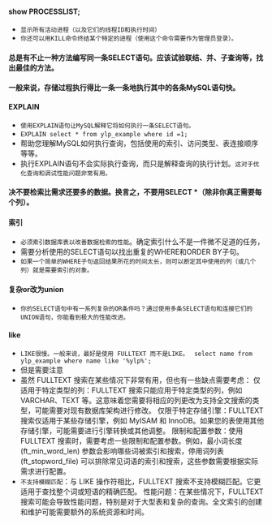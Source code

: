 #### show PROCESSLIST;
* `显示所有活动进程（以及它们的线程ID和执行时间）`
* `你还可以用KILL命令终结某个特定的进程（使用这个命令需要作为管理员登录）。`

#### 总是有不止一种方法编写同一条SELECT语句。应该试验联结、并、子查询等，找出最佳的方法。

#### 一般来说，存储过程执行得比一条一条地执行其中的各条MySQL语句快。

#### EXPLAIN
* `使用EXPLAIN语句让MySQL解释它将如何执行一条SELECT语句。`
* `EXPLAIN select * from ylp_example where id =1;`
* 帮助您理解MySQL如何执行查询，包括使用的索引、访问类型、表连接顺序等等。
* 执行EXPLAIN语句不会实际执行查询，而只是解释查询的执行计划。`这对于优化查询和调试性能问题非常有用。`

#### 决不要检索比需求还要多的数据。换言之，不要用SELECT *（除非你真正需要每个列）。

#### 索引
* `必须索引数据库表以改善数据检索的性能`。确定索引什么不是一件微不足道的任务，
* 需要分析使用的SELECT语句以找出重复的WHERE和ORDER BY子句。
* `如果一个简单的WHERE子句返回结果所花的时间太长，则可以断定其中使用的列（或几个列）就是需要索引的对象。`

#### 复杂or改为union
* `你的SELECT语句中有一系列复杂的OR条件吗？通过使用多条SELECT语句和连接它们的UNION语句，你能看到极大的性能改进。`

#### like
* `LIKE很慢。一般来说，最好是使用 FULLTEXT 而不是LIKE。`
` select name from ylp_example where name like '%ylp%';`
* 但是需要注意
* 虽然 FULLTEXT 搜索在某些情况下非常有用，但也有一些缺点需要考虑：
仅适用于特定类型的列：FULLTEXT 搜索只能应用于特定类型的列，例如 VARCHAR、TEXT 等。这意味着您需要将相应的列更改为支持全文搜索的类型，可能需要对现有数据库架构进行修改。
仅限于特定存储引擎：FULLTEXT 搜索仅适用于某些存储引擎，例如 MyISAM 和 InnoDB。如果您的表使用其他存储引擎，可能需要进行引擎转换或其他调整。
限制和配置参数：使用 FULLTEXT 搜索时，需要考虑一些限制和配置参数。例如，最小词长度 (ft_min_word_len) 参数会影响哪些词被索引和搜索，停用词列表 (ft_stopword_file) 可以排除常见词语的索引和搜索，这些参数需要根据实际需求进行配置。
* `不支持模糊匹配`：与 LIKE 操作符相比，FULLTEXT 搜索不支持模糊匹配。它更适用于查找整个词或短语的精确匹配。
性能问题：在某些情况下，FULLTEXT 搜索可能会导致性能问题，特别是对于大型表和复杂的查询。全文索引的创建和维护可能需要额外的系统资源和时间。



